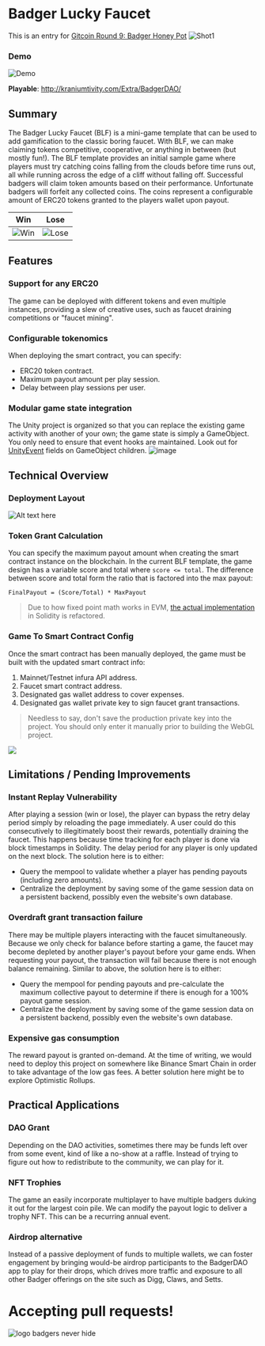 # Badger Lucky Faucet
This is an entry for [Gitcoin Round 9: Badger Honey Pot](https://gitcoin.co/issue/Badger-Finance/badger-system/70/100025037)
![Shot1](https://user-images.githubusercontent.com/1028926/112773689-bfa0b900-8feb-11eb-854d-c1fa4c0f2520.png)


### Demo
![Demo](https://user-images.githubusercontent.com/1028926/112793193-b0d0fb00-9019-11eb-9a89-34286952cbaf.gif)

**Playable**: http://kraniumtivity.com/Extra/BadgerDAO/

## Summary
The Badger Lucky Faucet (BLF) is a mini-game template that can be used to add gamification to the classic boring faucet. With BLF, we can make claiming tokens competitive, cooperative, or anything in between (but mostly fun!). The BLF template provides an initial sample game where players must try catching coins falling from the clouds before time runs out, all while running across the edge of a cliff without falling off. Successful badgers will claim token amounts based on their performance. Unfortunate badgers will forfeit any collected coins. The coins represent a configurable amount of ERC20 tokens granted to the players wallet upon payout.

| Win | Lose |
|--|--|
| ![Win](https://user-images.githubusercontent.com/1028926/112774940-1e683180-8ff0-11eb-9f0d-8acbbe4a86bd.png) | ![Lose](https://user-images.githubusercontent.com/1028926/112774974-3fc91d80-8ff0-11eb-819d-ff8874ad2de7.png) |

## Features
### Support for any ERC20
The game can be deployed with different tokens and even multiple instances, providing a slew of creative uses, such as faucet draining competitions or "faucet mining".

### Configurable tokenomics
When deploying the smart contract, you can specify:
- ERC20 token contract.
- Maximum payout amount per play session.
- Delay between play sessions per user.

### Modular game state integration
The Unity project is organized so that you can replace the existing game activity with another of your own; the game state is simply a GameObject. You only need to ensure that event hooks are maintained. Look out for [UnityEvent](https://docs.unity3d.com/ScriptReference/Events.UnityEvent.html) fields on GameObject children.
![image](https://user-images.githubusercontent.com/1028926/112786574-69dc0900-900b-11eb-9122-b9a0f891d31f.png)

## Technical Overview

### Deployment Layout
![Alt text here](Diagrams.svg)


### Token Grant Calculation
You can specify the maximum payout amount when creating the smart contract instance on the blockchain. In the current BLF template, the game design has a variable score and total where `score <= total`. The difference between score and total form the ratio that is factored into the max payout:
```
FinalPayout = (Score/Total) * MaxPayout
```

> Due to how fixed point math works in EVM, [the actual implementation](https://github.com/kilogold/BadgerDAO/blob/c711033d526fa48a5fe2d55c356d150b98932592/Contracts/Faucet.sol#L117) in Solidity is refactored.

### Game To  Smart Contract Config
Once the smart contract has been manually deployed, the game must be built with the updated smart contract info:

 1. Mainnet/Testnet infura API address.
 2. Faucet smart contract address.
 3. Designated gas wallet address to cover expenses.
 4. Designated gas wallet private key to sign faucet grant transactions.
 > Needless to say, don't save the production private key into the project. You should only enter it manually prior to building the WebGL project.

![](https://user-images.githubusercontent.com/1028926/112789719-934c6300-9012-11eb-95f3-21e9aa4825f9.png)


## Limitations / Pending Improvements

### Instant Replay Vulnerability
After playing a session (win or lose), the player can bypass the retry delay period simply by reloading the page immediately. A user could do this consecutively to illegitimately boost their rewards, potentially draining the faucet. This happens because time tracking for each player is done via block timestamps in Solidity. The delay period for any player is only updated on the next block. The solution here is to either:
- Query the mempool to validate whether a player has pending payouts (including zero amounts).
- Centralize the deployment by saving some of the game session data on a persistent backend, possibly even the website's own database.

### Overdraft grant transaction failure
There may be multiple players interacting with the faucet simultaneously. Because we only check for balance before starting a game, the faucet may become depleted by another player's payout before your game ends. When requesting your payout, the transaction will fail because there is not enough balance remaining. Similar to above, the solution here is to either:
- Query the mempool for pending payouts and pre-calculate the maximum collective payout to determine if there is enough for a 100% payout game session.
- Centralize the deployment by saving some of the game session data on a persistent backend, possibly even the website's own database.

### Expensive gas consumption
The reward payout is granted on-demand. At the time of writing, we would need to deploy this project on somewhere like Binance Smart Chain in order to take advantage of the low gas fees. A better solution here might be to explore Optimistic Rollups.

## Practical Applications
### DAO Grant
Depending on the DAO activities, sometimes there may be funds left over from some event, kind of like a no-show at a raffle. Instead of trying to figure out how to redistribute to the community, we can play for it.

### NFT Trophies
The game an easily incorporate multiplayer to have multiple badgers duking it out for the largest coin pile. We can modify the payout logic to deliver a trophy NFT. This can be a recurring annual event.  

### Airdrop alternative
Instead of a passive deployment of funds to multiple wallets, we can foster engagement by bringing would-be airdrop participants to the BadgerDAO app to play for their drops, which drives more traffic and exposure to all other Badger offerings on the site such as Digg, Claws, and Setts. 

# Accepting pull requests!
![logo badgers never hide](https://user-images.githubusercontent.com/1028926/112795519-7cf7d480-901d-11eb-9ed4-0c7fe2605bb7.jpg)

<!--stackedit_data:
eyJoaXN0b3J5IjpbNDM5MDg4MDU1LDYyMTk5ODg2NywtMTM0Mz
k5MTg5OCwtMTE5MTAwNDU1NCwxODY2NDE1MjU2LDI1ODAzNjQ5
MCwtMTg0OTg2NTgyOSwtMjAxMTM5NjQxNCwtNTg4MzI3NDQ0LD
IwOTE0MDY1MjYsLTE1NzY4MTQ5NjQsLTEzODMyMTk3MTAsMTEy
MDM5NzI2NiwtMTA4NjM1ODYwMl19
-->